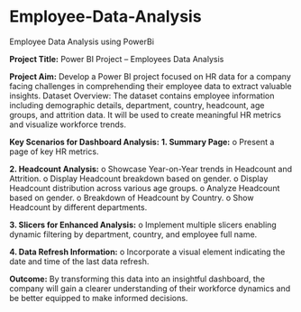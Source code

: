 # Employee-Data-Analysis
Employee Data Analysis using PowerBi

**Project Title:**
Power BI Project – Employees Data Analysis

**Project Aim:**
Develop a Power BI project focused on HR data for a company facing challenges in comprehending their employee data to extract valuable insights.
Dataset Overview:
The dataset contains employee information including demographic details, department, country, headcount, age groups, and attrition data. It will be used to create meaningful HR metrics and visualize workforce trends.

**Key Scenarios for Dashboard Analysis:**
**1.	Summary Page:**
o	Present a page of key HR metrics.

**2.	Headcount Analysis:**
o	Showcase Year-on-Year trends in Headcount and Attrition.
o	Display Headcount breakdown based on gender.
o	Display Headcount distribution across various age groups.
o	Analyze Headcount based on gender.
o	Breakdown of Headcount by Country.
o	Show Headcount by different departments.

**3.	Slicers for Enhanced Analysis:**
o	Implement multiple slicers enabling dynamic filtering by department, country, and employee full name.

**4.	Data Refresh Information:**
o	Incorporate a visual element indicating the date and time of the last data refresh.

**Outcome:**
By transforming this data into an insightful dashboard, the company will gain a clearer understanding of their workforce dynamics and be better equipped to make informed decisions.

